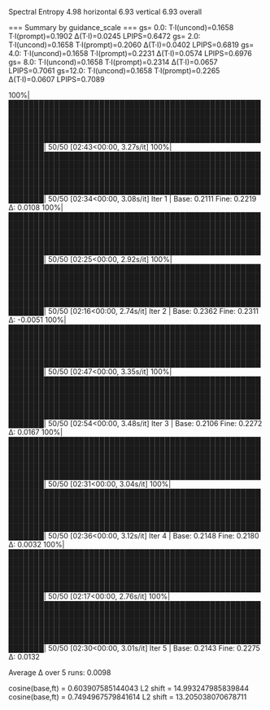 
Spectral Entropy
4.98 horizontal
6.93 vertical
6.93 overall

 === Summary by guidance_scale ===
gs= 0.0:  T·I(uncond)=0.1658  T·I(prompt)=0.1902  Δ(T·I)=0.0245  LPIPS=0.6472
gs= 2.0:  T·I(uncond)=0.1658  T·I(prompt)=0.2060  Δ(T·I)=0.0402  LPIPS=0.6819
gs= 4.0:  T·I(uncond)=0.1658  T·I(prompt)=0.2231  Δ(T·I)=0.0574  LPIPS=0.6976
gs= 8.0:  T·I(uncond)=0.1658  T·I(prompt)=0.2314  Δ(T·I)=0.0657  LPIPS=0.7061
gs=12.0:  T·I(uncond)=0.1658  T·I(prompt)=0.2265  Δ(T·I)=0.0607  LPIPS=0.7089

100%|█████████████████████████████████████████████████████████████████████████████████████████████████████████████████████████████████████████████████████████████████████████████████████████████████████████████████████████████████████████████████████████████████| 50/50 [02:43<00:00,  3.27s/it]
100%|█████████████████████████████████████████████████████████████████████████████████████████████████████████████████████████████████████████████████████████████████████████████████████████████████████████████████████████████████████████████████████████████████| 50/50 [02:34<00:00,  3.08s/it]
Iter 1 | Base: 0.2111  Fine: 0.2219  Δ: 0.0108
100%|█████████████████████████████████████████████████████████████████████████████████████████████████████████████████████████████████████████████████████████████████████████████████████████████████████████████████████████████████████████████████████████████████| 50/50 [02:25<00:00,  2.92s/it]
100%|█████████████████████████████████████████████████████████████████████████████████████████████████████████████████████████████████████████████████████████████████████████████████████████████████████████████████████████████████████████████████████████████████| 50/50 [02:16<00:00,  2.74s/it]
Iter 2 | Base: 0.2362  Fine: 0.2311  Δ: -0.0051
100%|█████████████████████████████████████████████████████████████████████████████████████████████████████████████████████████████████████████████████████████████████████████████████████████████████████████████████████████████████████████████████████████████████| 50/50 [02:47<00:00,  3.35s/it]
100%|█████████████████████████████████████████████████████████████████████████████████████████████████████████████████████████████████████████████████████████████████████████████████████████████████████████████████████████████████████████████████████████████████| 50/50 [02:54<00:00,  3.48s/it]
Iter 3 | Base: 0.2106  Fine: 0.2272  Δ: 0.0167
100%|█████████████████████████████████████████████████████████████████████████████████████████████████████████████████████████████████████████████████████████████████████████████████████████████████████████████████████████████████████████████████████████████████| 50/50 [02:31<00:00,  3.04s/it]
100%|█████████████████████████████████████████████████████████████████████████████████████████████████████████████████████████████████████████████████████████████████████████████████████████████████████████████████████████████████████████████████████████████████| 50/50 [02:36<00:00,  3.12s/it]
Iter 4 | Base: 0.2148  Fine: 0.2180  Δ: 0.0032
100%|█████████████████████████████████████████████████████████████████████████████████████████████████████████████████████████████████████████████████████████████████████████████████████████████████████████████████████████████████████████████████████████████████| 50/50 [02:17<00:00,  2.76s/it]
100%|█████████████████████████████████████████████████████████████████████████████████████████████████████████████████████████████████████████████████████████████████████████████████████████████████████████████████████████████████████████████████████████████████| 50/50 [02:30<00:00,  3.01s/it]
Iter 5 | Base: 0.2143  Fine: 0.2275  Δ: 0.0132

Average Δ over 5 runs: 0.0098


cosine(base,ft) = 0.603907585144043   L2 shift = 14.993247985839844
cosine(base,ft) = 0.7494967579841614   L2 shift = 13.205038070678711